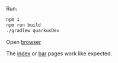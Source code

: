 Run:

```bash
npm i
npm run build
./gradlew quarkusDev
```

Open [browser](http://localhost:8080/foo)

The [index](http://localhost:8080/) or [bar](http://localhost:8080/bar) pages work like expected.